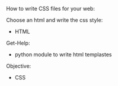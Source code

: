 How to write CSS files for your web:

Choose an html and write the css style:
- HTML

Get-Help:
- python module to write html templastes

Objective:
- CSS
